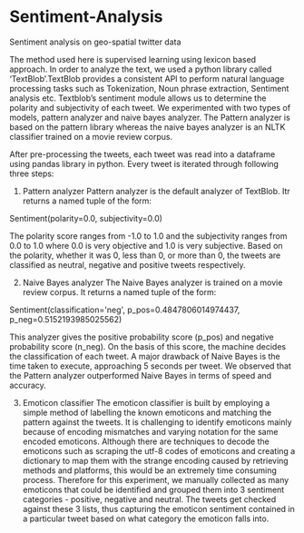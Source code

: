# Sentiment-Analysis
Sentiment analysis on geo-spatial twitter data

The method used here is supervised learning using lexicon based approach.
In order to analyze the text, we used a python library called ‘TextBlob’.TextBlob provides a consistent API to perform natural language processing tasks such as Tokenization, Noun phrase extraction, Sentiment analysis etc. Textblob’s sentiment module allows us to determine the polarity and subjectivity of each tweet. 
We experimented with two types of models, pattern analyzer and naive bayes analyzer. The Pattern analyzer is based on the pattern library whereas the naive bayes analyzer is an NLTK classifier trained on a movie review corpus.  

After pre-processing the tweets, each tweet was read into a dataframe using pandas library in python. Every tweet is iterated through following three steps: 

1. Pattern analyzer
Pattern analyzer is the default analyzer of TextBlob. Itr returns a named tuple of the form:

Sentiment(polarity=0.0, subjectivity=0.0)

The polarity score ranges from  -1.0 to 1.0 and the subjectivity ranges from 0.0 to 1.0 where 0.0 is very objective and 1.0 is very subjective. Based on the polarity, whether it was 0, less than 0, or more than 0, the tweets are classified as neutral, negative and positive tweets respectively. 

2. Naive Bayes analyzer
The Naive Bayes analyzer is trained on a movie review corpus. It returns a named tuple of the form:

Sentiment(classification='neg', p_pos=0.4847806014974437, p_neg=0.5152193985025562)

This analyzer gives the positive probability score (p_pos) and negative probability score (n_neg). On the basis of this score, the machine decides the classification of each tweet. A major drawback of Naive Bayes is the time taken to execute, approaching 5 seconds per tweet. We observed that the Pattern analyzer outperformed Naive Bayes in terms of speed and accuracy.

3. Emoticon classifier
The emoticon classifier is built by employing a simple method of labelling the known emoticons and matching the pattern against the tweets. It is challenging to identify emoticons mainly because of encoding mismatches and varying notation for the same encoded emoticons. Although there are techniques to decode the emoticons such as scraping the utf-8 codes of emoticons and creating a dictionary to map them with the strange encoding caused by retrieving methods and platforms, this would be an extremely time consuming process. Therefore for this experiment, we manually collected as many emoticons that could be identified and grouped them into 3 sentiment categories - positive, negative and neutral. The tweets get checked against these 3 lists, thus capturing the emoticon sentiment contained in a particular tweet based on what category the emoticon falls into.
